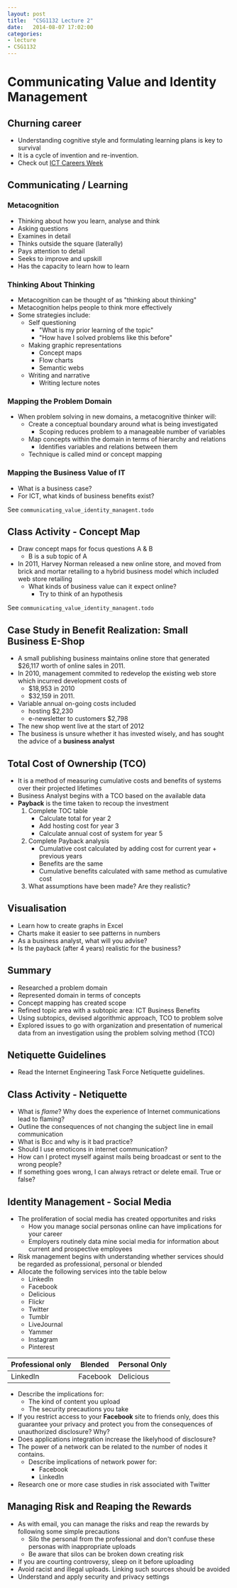 ```yaml
---
layout: post
title:  "CSG1132 Lecture 2"
date:   2014-08-07 17:02:00
categories:
- lecture
- CSG1132
---
```


# Communicating Value and Identity Management

## Churning career

- Understanding cognitive style and formulating learning plans is key to survival
- It is a cycle of invention and re-invention.
- Check out [ICT Careers Week](http://www.ictcareersweek.info)

## Communicating / Learning

### Metacognition

- Thinking about how you learn, analyse and think
- Asking questions
- Examines in detail
- Thinks outside the square (laterally)
- Pays attention to detail
- Seeks to improve and upskill
- Has the capacity to learn how to learn

<!--more-->

### Thinking About Thinking

- Metacognition can be thought of as "thinking about thinking"
- Metacognition helps people to think more effectively
- Some strategies include:
	- Self questioning
		- "What is my prior learning of the topic"
		- "How have I solved problems like this before"
	- Making graphic representations
		- Concept maps
		- Flow charts
		- Semantic webs
	- Writing and narrative
		- Writing lecture notes

### Mapping the Problem Domain

- When problem solving in new domains, a metacognitive thinker will:
	- Create a conceptual boundary around what is being investigated
		- Scoping reduces problem to a manageable number of variables
	- Map concepts within the domain in terms of hierarchy and relations
		- Identifies variables and relations between them
	- Technique is called mind or concept mapping

### Mapping the Business Value of IT

- What is a business case?
- For ICT, what kinds of business benefits exist?

See `communicating_value_identity_managent.todo`

## Class Activity - Concept Map

- Draw concept maps for focus questions A & B
	- B is a sub topic of A
- In 2011, Harvey Norman released a new online store, and moved from brick and mortar retailing to a hybrid business model which included web store retailing
	- What kinds of business value can it expect online?
		- Try to think of an hypothesis

See `communicating_value_identity_managent.todo`

## Case Study in Benefit Realization: Small Business E-Shop

- A small publishing business maintains online store that generated $26,117 worth of online sales in 2011.
- In 2010, management commited to redevelop the existing web store which incurred development costs of 
	- $18,953 in 2010
	- $32,159 in 2011.
- Variable annual on-going costs included
	- hosting $2,230
	- e-newsletter to customers $2,798
- The new shop went live at the start of 2012
- The business is unsure whether it has invested wisely, and has sought the advice of a **business analyst**

## Total Cost of Ownership (TCO)

- It is a method of measuring cumulative costs and benefits of systems over their projected lifetimes
- Business Analyst begins with a TCO based on the available data
- **Payback** is the time taken to recoup the investment
	1. Complete TOC table
		- Calculate total for year 2
		- Add hosting cost for year 3
		- Calculate annual cost of system for year 5
	2. Complete Payback analysis
		- Cumulative cost calculated by adding cost for current year + previous years
		- Benefits are the same
		- Cumulative benefits calculated with same method as cumulative cost
	3. What assumptions have been made? Are they realistic?

## Visualisation

- Learn how to create graphs in Excel
- Charts make it easier to see patterns in numbers
- As a business analyst, what will you advise?
- Is the payback (after 4 years) realistic for the business?

## Summary

- Researched a problem domain
- Represented domain in terms of concepts
- Concept mapping has created scope
- Refined topic area with a subtopic area: ICT Business Benefits
- Using subtopics, devised algorithmic approach, TCO to problem solve
- Explored issues to go with organization and presentation of numerical data from an investigation using the problem solving method (TCO)

## Netiquette Guidelines

- Read the Internet Engineering Task Force Netiquette guidelines.

## Class Activity - Netiquette

- What is *flame*? Why does the experience of Internet communications lead to flaming?
- Outline the consequences of not changing the subject line in email communication
- What is Bcc and why is it bad practice? 
- Should I use emoticons in internet communication?
- How can I protect myself against mails being broadcast or sent to the wrong people?
- If something goes wrong, I can always retract or delete email. True or false?

## Identity Management - Social Media

- The proliferation of social media has created opportunites and risks
	- How you manage social personas online can have implications for your career
	- Employers routinely data mine social media for information about current and prospective employees
- Risk management begins with understanding whether services should be regarded as professional, personal or blended
- Allocate the following services into the table below
	- LinkedIn
	- Facebook
	- Delicious
	- Flickr
	- Twitter
	- Tumblr
	- LiveJournal
	- Yammer
	- Instagram
	- Pinterest

| Professional only | Blended  | Personal Only |
|-------------------|----------|---------------|
| LinkedIn          | Facebook | Delicious     |

- Describe the implications for:
	- The kind of content you upload
	- The security precautions you take
- If you restrict access to your **Facebook** site to friends only, does this guarantee your privacy and protect you from the consequences of unauthorized disclosure? Why?
- Does applications integration increase the likelyhood of disclosure?
- The power of a network can be related to the number of nodes it contains.
	- Describe implications of network power for:
		- Facebook
		- LinkedIn
- Research one or more case studies in risk associated with Twitter

## Managing Risk and Reaping the Rewards

- As with email, you can manage the risks and reap the rewards by following some simple precautions
	- Silo the personal from the professional and don't confuse these personas with inappropriate uploads
	- Be aware that silos can be broken down creating risk
- If you are courting controversy, sleep on it before uploading
- Avoid racist and illegal uploads. Linking such sources should be avoided
- Understand and apply security and privacy settings
